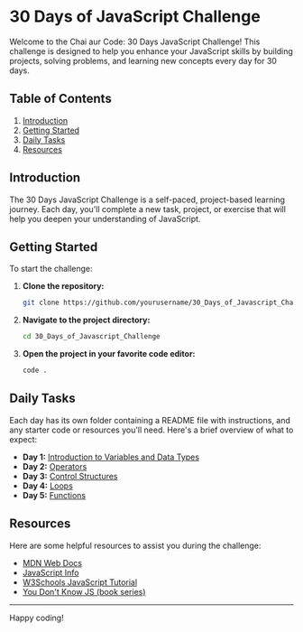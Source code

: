 # 30 Days of JavaScript Challenge

Welcome to the Chai aur Code: 30 Days JavaScript Challenge! This challenge is designed to help you enhance your JavaScript skills by building projects, solving problems, and learning new concepts every day for 30 days.

## Table of Contents

1. [Introduction](#introduction)
2. [Getting Started](#getting-started)
3. [Daily Tasks](#daily-tasks)
4. [Resources](#resources)

## Introduction

The 30 Days JavaScript Challenge is a self-paced, project-based learning journey. Each day, you'll complete a new task, project, or exercise that will help you deepen your understanding of JavaScript.

## Getting Started

To start the challenge:

1. **Clone the repository:**
    ```bash
    git clone https://github.com/yourusername/30_Days_of_Javascript_Challenge.git
    ```
2. **Navigate to the project directory:**
    ```bash
    cd 30_Days_of_Javascript_Challenge
    ```
3. **Open the project in your favorite code editor:**
    ```bash
    code .
    ```

## Daily Tasks

Each day has its own folder containing a README file with instructions, and any starter code or resources you'll need. Here's a brief overview of what to expect:

- **Day 1:** [Introduction to Variables and Data Types](https://github.com/subratkumarnayak02/30_Days_of_Javascript_Challenge/tree/main/Day_01)
- **Day 2:** [Operators](https://github.com/subratkumarnayak02/30_Days_of_Javascript_Challenge/tree/main/Day_02)
- **Day 3:** [Control Structures](https://github.com/subratkumarnayak02/30_Days_of_Javascript_Challenge/tree/main/Day_03)
- **Day 4:** [Loops](https://github.com/subratkumarnayak02/30_Days_of_Javascript_Challenge/tree/main/Day_04)
- **Day 5:** [Functions](https://github.com/subratkumarnayak02/30_Days_of_Javascript_Challenge/tree/main/Day_05)

## Resources

Here are some helpful resources to assist you during the challenge:

- [MDN Web Docs](https://developer.mozilla.org/en-US/docs/Web/JavaScript)
- [JavaScript Info](https://javascript.info/)
- [W3Schools JavaScript Tutorial](https://www.w3schools.com/js/)
- [You Don't Know JS (book series)](https://github.com/getify/You-Dont-Know-JS)

---

Happy coding!
